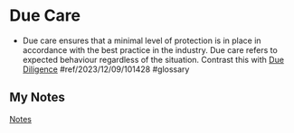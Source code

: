 # Due Care
- Due care ensures that a minimal level of protection is in place in accordance with the best practice in the industry. Due care refers to expected behaviour regardless of the situation. Contrast this with [Due Diligence](due-diligence.md) #ref/2023/12/09/101428 #glossary 
## My Notes
[Notes](mynotes/due-care-notes.md)
